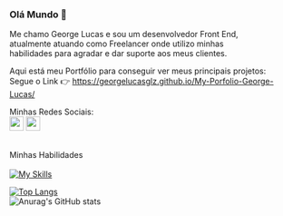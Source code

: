 
### Olá Mundo :rocket:
<link
  rel="stylesheet"
  href="https://cdn.jsdelivr.net/gh/dheereshagrwal/colored-icons@1.7.4/src/app/ci.min.css"
/>
Me chamo George Lucas e sou um desenvolvedor Front End, <br>
atualmente atuando como Freelancer onde utilizo minhas <br>
habilidades para agradar e dar suporte aos meus clientes.

Aqui está meu Portfólio para conseguir ver meus principais projetos:
<br>
Segue o Link  :point_right: https://georgelucasglz.github.io/My-Porfolio-George-Lucas/

Minhas Redes Sociais:
<br>
<a href= "https://www.instagram.com/george_lucaszz/"><img width='25px' src="https://github.com/dheereshagrwal/colored-icons/raw/master/public/icons/instagram/instagram.svg"></img></a>
<a href= "https://www.linkedin.com/in/george-matos/"><img width='25px' src="https://cdn-icons-png.flaticon.com/256/174/174857.png"></img></a>
<br>
<br>

<span>Minhas Habilidades</span>
<br>
<br>
[![My Skills](https://skillicons.dev/icons?i=js,html,css,git,github)](https://skillicons.dev)
<br>

[![Top Langs](https://github-readme-stats.vercel.app/api/top-langs/?username=GeorgeLucasGLz)](https://github.com/anuraghazra/github-readme-stats)
<br>
![Anurag's GitHub stats](https://github-readme-stats.vercel.app/api?username=GeorgeLucasGLz&show_icons=true&theme=radical)
